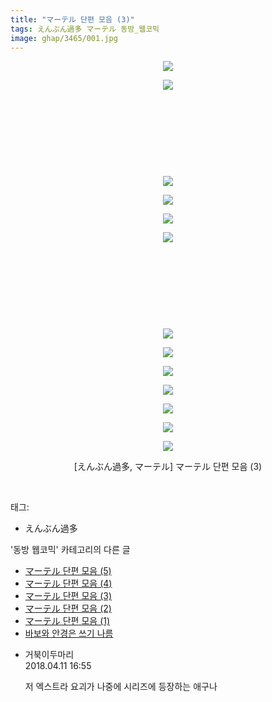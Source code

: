 ```yaml
---
title: "マーテル 단편 모음 (3)"
tags: えんぶん過多 マーテル 동방_웹코믹
image: ghap/3465/001.jpg
---
```

<div class="article">
<p style="text-align: center; clear: none; float: none;"><img src="{{ site.nasurl }}/ghap/3465/001.jpg"/></p>
<p style="text-align: center; clear: none; float: none;"><img src="{{ site.nasurl }}/ghap/3465/002.jpg"/></p>
<p style="text-align: center; clear: none; float: none;"><br/></p>
<p style="text-align: center; clear: none; float: none;"><br/></p>
<p style="text-align: center; clear: none; float: none;"><br/></p>
<p style="text-align: center; clear: none; float: none;"><br/></p>
<p style="text-align: center; clear: none; float: none;"><img src="{{ site.nasurl }}/ghap/3465/003.jpg"/></p>
<p style="text-align: center; clear: none; float: none;"><img src="{{ site.nasurl }}/ghap/3465/004.jpg"/></p>
<p style="text-align: center; clear: none; float: none;"><img src="{{ site.nasurl }}/ghap/3465/005.jpg"/></p>
<p style="text-align: center; clear: none; float: none;"><img src="{{ site.nasurl }}/ghap/3465/006.jpg"/></p>
<p style="text-align: center; clear: none; float: none;"><br/></p>
<p style="text-align: center; clear: none; float: none;"><br/></p>
<p style="text-align: center; clear: none; float: none;"><br/></p>
<p style="text-align: center; clear: none; float: none;"><br/></p>
<p style="text-align: center; clear: none; float: none;"><img src="{{ site.nasurl }}/ghap/3465/007.jpg"/></p>
<p style="text-align: center; clear: none; float: none;"><img src="{{ site.nasurl }}/ghap/3465/008.jpg"/></p>
<p style="text-align: center; clear: none; float: none;"><img src="{{ site.nasurl }}/ghap/3465/009.jpg"/></p>
<p style="text-align: center; clear: none; float: none;"><img src="{{ site.nasurl }}/ghap/3465/010.jpg"/></p>
<p style="text-align: center; clear: none; float: none;"><img src="{{ site.nasurl }}/ghap/3465/011.jpg"/></p>
<p style="text-align: center; clear: none; float: none;"><img src="{{ site.nasurl }}/ghap/3465/012.jpg"/></p>
<p style="text-align: center; clear: none; float: none;"><img src="{{ site.nasurl }}/ghap/3465/013.jpg"/></p>
<p style="text-align: center; clear: none; float: none;">[えんぶん過多, マーテル] マーテル 단편 모음 (3)</p>
<p><br/></p>
</div><div class="tagTrail">
<p>태그: </p>
<ul>
<li>えんぶん過多</li>
</ul>
</div><div class="another">
<p>'동방 웹코믹' 카테고리의 다른 글</p>
<ul>
<li><a href="/2017-06-21-ghap_3467">マーテル 단편 모음 (5)</a></li>
<li><a href="/2017-06-21-ghap_3466">マーテル 단편 모음 (4)</a></li>
<li><a href="/2017-06-21-ghap_3465">マーテル 단편 모음 (3)</a></li>
<li><a href="/2017-06-21-ghap_3464">マーテル 단편 모음 (2)</a></li>
<li><a href="/2017-06-21-ghap_3463">マーテル 단편 모음 (1)</a></li>
<li><a href="/2017-06-21-ghap_3462">바보와 안경은 쓰기 나름</a></li>
</ul>
</div><div class="cb_module cb_fluid">
<div class="cb_wrt cb_profile">
<div class="comment">
<ul>
<li class="cb_thumb_off" id="comment15237245">
<div class="cb_comment_area">
<div class="cb_info_area">
<div class="cb_section">
<span class="cb_nick_name">거북이두마리</span>
</div>
<div class="cb_section">
<span class="cb_date">2018.04.11 16:55 </span>
</div>
</div>
<div class="cb_dsc_comment">
<p class="cb_dsc">
											저 엑스트라 요괴가 나중에 시리즈에 등장하는 애구나
										</p>
</div>
</div></li>
</ul>
</div>
</div><!-- commentList close -->
</div>